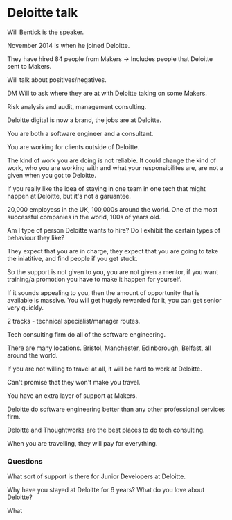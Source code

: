 # Deloitte talk

Will Bentick is the speaker.

November 2014 is when he joined Deloitte.

They have hired 84 people from Makers -> Includes people that Deloitte sent to Makers.

Will talk about positives/negatives.

DM Will to ask where they are at with Deloitte taking on some Makers.

Risk analysis and audit, management consulting.

Deloitte digital is now a brand, the jobs are at Deloitte.

You are both a software engineer and a consultant.

You are working for clients outside of Deloitte.

The kind of work you are doing is not reliable. It could change the kind of work, who you are working with and what your responsibilites are, are not a given when you got to Deloitte.

If you really like the idea of staying in one team in one tech that might happen at Deloitte, but it's not a garuantee.

20,000 employess in the UK, 100,000s around the world. One of the most successful companies in the world, 100s of years old.

Am I type of person Deloitte wants to hire? Do I exhibit the certain types of behaviour they like?

They expect that you are in charge, they expect that you are going to take the iniatitive, and find people if you get stuck.

So the support is not given to you, you are not given a mentor, if you want training/a promotion you have to make it happen for yourself.

If it sounds appealing to you, then the amount of opportunity that is available is massive. You will get hugely rewarded for it, you can get senior very quickly.

2 tracks - technical specialist/manager routes.

Tech consulting firm do all of the software engineering.

There are many locations. Bristol, Manchester, Edinborough, Belfast, all around the world.

If you are not willing to travel at all, it will be hard to work at Deloitte.

Can't promise that they won't make you travel.

You have an extra layer of support at Makers.

Deloitte do software engineering better than any other professional services firm.

Deloitte and Thoughtworks are the best places to do tech consulting.

When you are travelling, they will pay for everything.

### Questions

What sort of support is there for Junior Developers at Deloitte.

Why have you stayed at Deloitte for 6 years? What do you love about Deloitte?

What